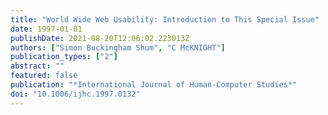 ```yaml
---
title: "World Wide Web Usability: Introduction to This Special Issue"
date: 1997-01-01
publishDate: 2021-08-20T12:06:02.223013Z
authors: ["Simon Buckingham Shum", "C McKNIGHT"]
publication_types: ["2"]
abstract: ""
featured: false
publication: "*International Journal of Human-Computer Studies*"
doi: "10.1006/ijhc.1997.0132"
---
```


